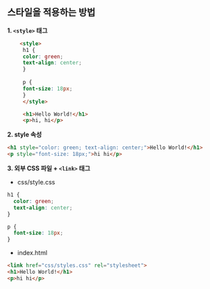 ## 스타일을 적용하는 방법

**1. `<style>` 태그**
````html
    <style>
     h1 { 
     color: green; 
     text-align: center; 
     } 
     
     p { 
     font-size: 18px; 
     } 
     </style> 

     <h1>Hello World!</h1>
     <p>hi, hi</p>
````
**2. style 속성**
````html
<h1 style="color: green; text-align: center;">Hello World!</h1>
<p style="font-size: 18px;">hi hi</p>
```` 

**3. 외부 CSS  파일 + `<link>` 태그**
- css/style.css
```css
h1 {
  color: green;
  text-align: center;
}

p {
  font-size: 18px;
}

```
- index.html
````html
<link href="css/styles.css" rel="stylesheet"> 
<h1>Hello World!</h1> 
<p>hi hi</p>
```` 
